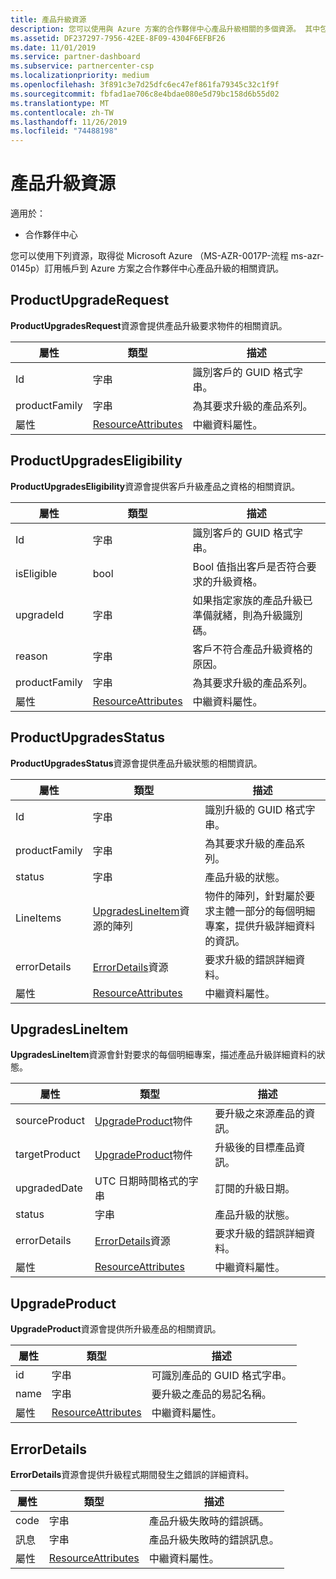 ```yaml
---
title: 產品升級資源
description: 您可以使用與 Azure 方案的合作夥伴中心產品升級相關的多個資源。 其中包括 ProductUpgradeRequest、ProductUpgradesEligibility、ProductUpgradesStatus、UpgradesLineItem、UpgradeProduct 和 ErrorDetails。
ms.assetid: DF237297-7956-42EE-8F09-4304F6EFBF26
ms.date: 11/01/2019
ms.service: partner-dashboard
ms.subservice: partnercenter-csp
ms.localizationpriority: medium
ms.openlocfilehash: 3f891c3e7d25dfc6ec47ef861fa79345c32c1f9f
ms.sourcegitcommit: fbfad1ae706c8e4bdae080e5d79bc158d6b55d02
ms.translationtype: MT
ms.contentlocale: zh-TW
ms.lasthandoff: 11/26/2019
ms.locfileid: "74488198"
---
```

# <a name="product-upgrade-resources"></a>產品升級資源

適用於：

- 合作夥伴中心

您可以使用下列資源，取得從 Microsoft Azure （MS-AZR-0017P-流程 ms-azr-0145p）訂用帳戶到 Azure 方案之合作夥伴中心產品升級的相關資訊。

## <a name="productupgraderequest"></a>ProductUpgradeRequest

**ProductUpgradesRequest**資源會提供產品升級要求物件的相關資訊。

| 屬性 | 類型 | 描述 |
|----------------------|----------------------------------------------|----------------------------------------------------------------|
| Id           | 字串                                       | 識別客戶的 GUID 格式字串。 |
| productFamily        | 字串                                       | 為其要求升級的產品系列。 |
| 屬性           | [ResourceAttributes](utility-resources.md#resourceattributes) | 中繼資料屬性。 |

## <a name="productupgradeseligibility"></a>ProductUpgradesEligibility

**ProductUpgradesEligibility**資源會提供客戶升級產品之資格的相關資訊。

| 屬性 | 類型 | 描述 |
|----------------------|--------------------------------------------- |----------------------------------------------------------------|
| Id           | 字串                                       | 識別客戶的 GUID 格式字串。 |          | productFamily        | 字串                                       | 為其要求升級的產品系列。 |
| isEligible           | bool                                         | Bool 值指出客戶是否符合要求的升級資格。 |
| upgradeId            | 字串                                       | 如果指定家族的產品升級已準備就緒，則為升級識別碼。 |
| reason               | 字串                                       | 客戶不符合產品升級資格的原因。 |
| productFamily        | 字串                                       | 為其要求升級的產品系列。 |
| 屬性           | [ResourceAttributes](utility-resources.md#resourceattributes) | 中繼資料屬性。  

## <a name="productupgradesstatus"></a>ProductUpgradesStatus

**ProductUpgradesStatus**資源會提供產品升級狀態的相關資訊。

| 屬性 | 類型 | 描述 |
|---------------------|----------------------------------------------------------------|-----------------------------------------------|
| Id                  | 字串                                                         | 識別升級的 GUID 格式字串。 |
| productFamily       | 字串                                                         | 為其要求升級的產品系列。
| status              | 字串                                                         | 產品升級的狀態。
| LineItems           | [UpgradesLineItem](#upgradeslineitem)資源的陣列       | 物件的陣列，針對屬於要求主體一部分的每個明細專案，提供升級詳細資料的資訊。
| errorDetails        | [ErrorDetails](#errordetails)資源                         | 要求升級的錯誤詳細資料。
| 屬性          | [ResourceAttributes](utility-resources.md#resourceattributes)  | 中繼資料屬性。 |

## <a name="upgradeslineitem"></a>UpgradesLineItem

**UpgradesLineItem**資源會針對要求的每個明細專案，描述產品升級詳細資料的狀態。

| 屬性 | 類型 | 描述 |
|-----------------|-----------------------------------------------------|--------------------------------------------------------------|
| sourceProduct   | [UpgradeProduct](#upgradeproduct)物件            | 要升級之來源產品的資訊。 |
| targetProduct   | [UpgradeProduct](#upgradeproduct)物件            | 升級後的目標產品資訊。 |
| upgradedDate    | UTC 日期時間格式的字串                      | 訂閱的升級日期。 |
| status          | 字串                                              | 產品升級的狀態。 |
| errorDetails    | [ErrorDetails](#errordetails)資源              | 要求升級的錯誤詳細資料。 |
| 屬性      | [ResourceAttributes](utility-resources.md#resourceattributes) | 中繼資料屬性。  |

## <a name="upgradeproduct"></a>UpgradeProduct

**UpgradeProduct**資源會提供所升級產品的相關資訊。

| 屬性 | 類型 |描述 |
|----------------------|----------------------------------------------|----------------------------------------------------------------|
| id                   | 字串                                       | 可識別產品的 GUID 格式字串。 |
| name                 | 字串                                       | 要升級之產品的易記名稱。 |  
| 屬性           | [ResourceAttributes](utility-resources.md#resourceattributes) | 中繼資料屬性。 |

## <a name="errordetails"></a>ErrorDetails

**ErrorDetails**資源會提供升級程式期間發生之錯誤的詳細資料。

| 屬性 | 類型 | 描述 |
|-------------------------|----------------------------------------------|-------------------------------------------------------------|
| code                    | 字串                                       | 產品升級失敗時的錯誤碼。 |
| 訊息                 | 字串                                       | 產品升級失敗時的錯誤訊息。 |
| 屬性              | [ResourceAttributes](utility-resources.md#resourceattributes) | 中繼資料屬性。 |
